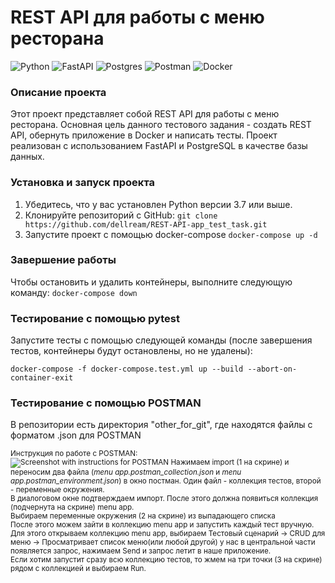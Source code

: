 # REST API для работы с меню ресторана
![Python](https://img.shields.io/badge/python-3670A0?style=for-the-badge&logo=python&logoColor=ffdd54)
![FastAPI](https://img.shields.io/badge/FastAPI-005571?style=for-the-badge&logo=fastapi)
![Postgres](https://img.shields.io/badge/postgres-%23316192.svg?style=for-the-badge&logo=postgresql&logoColor=white)
![Postman](https://img.shields.io/badge/Postman-FF6C37?style=for-the-badge&logo=postman&logoColor=white)
![Docker](https://img.shields.io/badge/docker-%230db7ed.svg?style=for-the-badge&logo=docker&logoColor=white)

### Описание проекта

Этот проект представляет собой REST API для работы с меню ресторана.
Основная цель данного тестового задания - создать REST API, обернуть приложение в Docker и написать тесты.
Проект реализован с использованием FastAPI и PostgreSQL в качестве базы данных.

### Установка и запуск проекта

1. Убедитесь, что у вас установлен Python версии 3.7 или выше.
2. Клонируйте репозиторий с GitHub: `git clone https://github.com/dellream/REST-API-app_test_task.git`
3. Запустите проект с помощью docker-compose `docker-compose up -d`

### Завершение работы
Чтобы остановить и удалить контейнеры, выполните следующую команду: `docker-compose down`

### Тестирование с помощью pytest

Запустите тесты с помощью следующей команды (после завершения тестов, контейнеры будут остановлены, но не удалены):
```
docker-compose -f docker-compose.test.yml up --build --abort-on-container-exit
```

### Тестирование с помощью POSTMAN

В репозитории есть директория "other_for_git", где находятся файлы с форматом .json для POSTMAN

<sub>Инструкция по работе с POSTMAN:<br>
![Screenshot with instructions for POSTMAN](https://zenclass-files-hot-01.storage.yandexcloud.net/0873bcaa-7dd7-47c5-a5e7-332f1a61a56f.png)
Нажимаем import (1 на скрине) и переносим два файла (*menu app.postman_collection.json* и *menu app.postman_environment.json*) в окно постман. Один файл - коллекция тестов, второй - переменные окружения.<br>
В диалоговом окне подтверждаем импорт. После этого должна появиться коллекция (подчернута на скрине) menu app.<br>
Выбираем переменные окружения (2 на скрине) из выпадающего списка<br>
После этого можем зайти в коллекцию menu app и запустить каждый тест вручную. Для этого открываем коллекцию menu app, выбираем Тестовый сценарий -> CRUD для меню -> Просматривает список меню(или любой другой) у нас в центральной части появляется запрос, нажимаем Send и запрос летит в наше приложение.<br>
Если хотим запустит сразу всю коллекцию тестов, то жмем на три точки (3 на скрине) рядом с коллекцией и выбираем Run.</sub>
